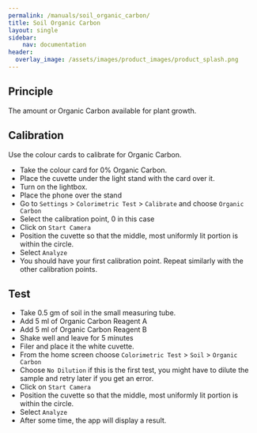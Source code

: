 ```yaml
---
permalink: /manuals/soil_organic_carbon/
title: Soil Organic Carbon
layout: single
sidebar: 
    nav: documentation
header:
  overlay_image: /assets/images/product_images/product_splash.png
---
```

## Principle
The amount or Organic Carbon available for plant growth. 

## Calibration
Use the colour cards to calibrate for Organic Carbon.

* Take the colour card for 0% Organic Carbon.
* Place the cuvette under the light stand with the card over it.
* Turn on the lightbox.
* Place the phone over the stand
* Go to `Settings` > `Colorimetric Test` > `Calibrate` and choose `Organic Carbon`
* Select the calibration point, 0 in this case
* Click on `Start Camera`
* Position the cuvette so that the middle, most uniformly lit portion is within the circle.
* Select `Analyze`
* You should have your first calibration point. Repeat similarly with the other calibration points.

## Test


* Take 0.5 gm of soil in the small measuring tube.
* Add 5 ml of Organic Carbon Reagent A
* Add 5 ml of Organic Carbon Reagent B
* Shake well and leave for 5 minutes
* Filer and place it the white cuvette.
* From the home screen choose `Colorimetric Test` > `Soil` > `Organic Carbon`
* Choose `No Dilution` if this is the first test, you might have to dilute the sample and retry later if you get an error.
* Click on `Start Camera`
* Position the cuvette so that the middle, most uniformly lit portion is within the circle.
* Select `Analyze`
* After some time, the app will display a result.